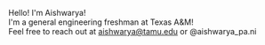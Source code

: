 Hello! I'm Aishwarya!  
I'm a general engineering freshman at Texas A&M!  
Feel free to reach out at aishwarya@tamu.edu or @aishwarya_pa.ni  

<!---
RiverWhite00189/RiverWhite00189 is a ✨ special ✨ repository because its `README.md` (this file) appears on your GitHub profile.
You can click the Preview link to take a look at your changes.
--->
